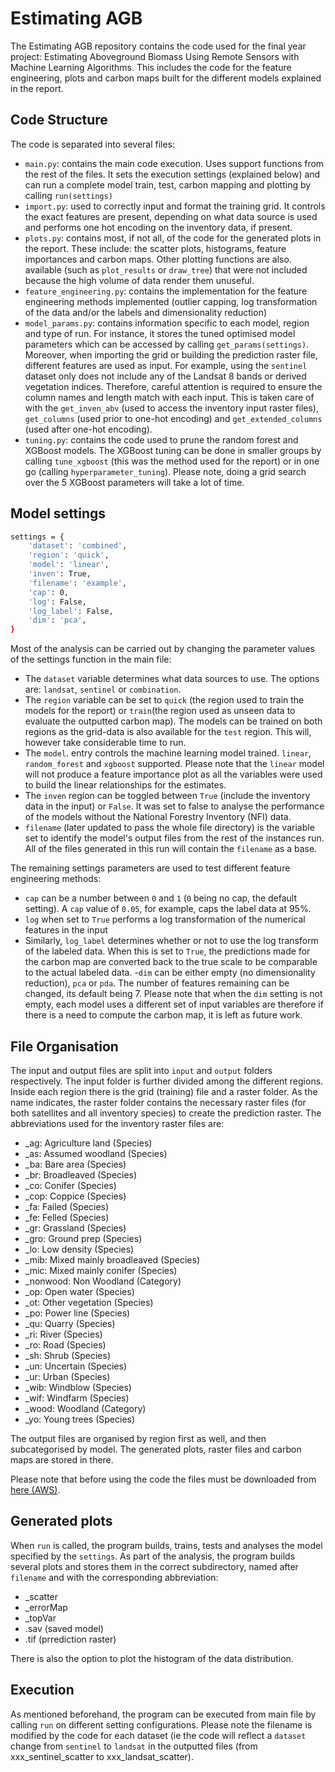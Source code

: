 # Estimating AGB

The Estimating AGB repository contains the code used for the final year project: Estimating Aboveground Biomass Using Remote Sensors with Machine Learning Algorithms. This includes the code for the feature engineering, plots and carbon maps built for the different models explained in the report.

## Code Structure
The code is separated into several files:
- `main.py`:  contains the main code execution. Uses support functions from the rest of the files. It sets the execution settings (explained below) and can run a complete model train, test, carbon mapping and plotting by calling `run(settings)`
- `import.py`: used to correctly input and format the training grid. It controls the exact features are present, depending on what data source is used and performs one hot encoding on the inventory data, if present.
- `plots.py`: contains most, if not all, of the code for the generated plots in the report. These include: the scatter plots, histograms, feature importances and carbon maps. Other plotting functions are also. available (such as `plot_results` or `draw_tree`) that were not included because the high volume of data render them unuseful.
- `feature_engineering.py`: contains the implementation for the feature engineering methods implemented (outlier capping,  log transformation of the data and/or the labels and dimensionality reduction)
- `model_params.py`: contains information specific to each model, region and type of run. For instance, it stores the tuned optimised model parameters which can be accessed by calling `get_params(settings)`.  Moreover, when importing the grid or building the prediction raster file, different features are used as input. For example, using the `sentinel` dataset only does not include any of the Landsat 8 bands or derived vegetation indices. Therefore, careful attention is required to ensure the column names and length match with each input. This is taken care of with the `get_inven_abv` (used to access the inventory input raster files), `get_columns` (used prior to one-hot encoding) and `get_extended_columns` (used after one-hot encoding).
- `tuning.py`: contains the code used to prune the random forest and XGBoost models. The XGBoost tuning can be done in smaller groups by calling `tune_xgboost` (this was the method used for the report) or in one go (calling `hyperparameter_tuning`). Please note, doing a grid search over the 5 XGBoost parameters will take a lot of time.
## Model settings

```bash
settings = {
    'dataset': 'combined',
    'region': 'quick',
    'model': 'linear',
    'inven': True,
    'filename': 'example',
    'cap': 0,
    'log': False,
    'log_label': False,
    'dim': 'pca',   
}
```


Most of the analysis can be carried out by changing the parameter values of the settings function in the main file:

- The `dataset` variable determines what data sources to use. The options are: `landsat`, `sentinel` or `combination`.
- The `region` variable can be set to `quick` (the region used to train the models for the report) or `train`(the region used as unseen data to evaluate the outputted carbon map). The models can be trained on both regions as the grid-data is also available for the `test` region. This will, however take considerable time to run.
-  The `model`. entry controls the machine learning model trained. `linear`, `random_forest` and `xgboost` supported. Please note that the `linear` model will not produce a feature importance plot as all the variables were used to build the linear relationships for the estimates.
- The `inven` region can be toggled between `True` (include the inventory data in the input) or `False`. It was set to false to analyse the performance of the models without the National Forestry Inventory (NFI) data.
- `filename` (later updated to pass the whole file directory) is the variable set to identify the model's output files from the rest of the instances run.  All of the files generated in this run will contain the `filename` as a base.

The remaining settings parameters are used to test different feature engineering methods:
- `cap` can be a number between `0` and `1` (`0` being no cap, the default setting). A `cap` value of `0.05`, for example, caps the label data at 95%.
-  `log` when set to `True` performs a log transformation of the numerical features in the input
- Similarly, `log_label` determines whether or not to use the log transform of the labeled data. When this is set to `True`, the predictions made for the carbon map are converted back to the true scale to be comparable to the actual labeled data.
-`dim` can be either empty (no dimensionality reduction), `pca` or `pda`. The number of features remaining can be changed, its default being 7.
Please note that when the `dim` setting is not empty, each model uses a different set of input variables are therefore if there is a need to compute the carbon map, it is left as future work.

## File Organisation
The input and output files are split into `input` and `output` folders respectively. The input folder is further divided among the different regions. Inside each region there is the grid (training) file and a raster folder. As the name indicates, the raster folder contains the necessary raster files (for both satellites and all inventory species) to create the prediction raster. The abbreviations used for the inventory raster files are:
- _ag: Agriculture land (Species)
- _as: Assumed woodland (Species)
- _ba: Bare area (Species)
- _br: Broadleaved (Species)
- _co: Conifer (Species)
- _cop: Coppice (Species)
- _fa: Failed (Species)
- _fe: Felled (Species)
- _gr: Grassland (Species)
- _gro: Ground prep (Species)
- _lo: Low density (Species)
- _mib: Mixed mainly broadleaved (Species)
- _mic: Mixed mainly conifer (Species)
- _nonwood: Non Woodland (Category)
- _op: Open water (Species)
- _ot: Other vegetation (Species)
- _po: Power line (Species)
- _qu: Quarry (Species)
- _ri: River (Species)
- _ro: Road (Species)
- _sh: Shrub (Species)
- _un: Uncertain (Species)
- _ur: Urban (Species)
- _wib: Windblow (Species)
- _wif: Windfarm (Species)
- _wood: Woodland (Category)
- _yo: Young trees (Species)

The output files are organised by region first as well, and then subcategorised by model. The generated plots, raster files and carbon maps are stored in there.

Please note that before using the code the files must be downloaded from [here (AWS)](https://bci-satellite-carbon.s3.eu-west-2.amazonaws.com/imperial-carla/Program+Data.zip "AWS").

## Generated plots
When `run` is called, the program builds, trains, tests and analyses the model specified by the `settings`. As part of the analysis, the program builds several plots and stores them in the correct subdirectory, named after `filename` and with the corresponding abbreviation:
- _scatter
- _errorMap
- _topVar
- .sav (saved model)
- .tif (prrediction raster)

There is also the option to plot the histogram of the data distribution.


## Execution
As mentioned beforehand, the program can be executed from main file by calling `run` on different setting configurations. Please note the filename is modified by the code for each dataset (ie the code will reflect a  `dataset` change from `sentinel` to `landsat` in the outputted files (from xxx_sentinel_scatter to xxx_landsat_scatter).
